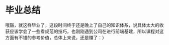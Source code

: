 # 毕业总结

哦豁，就这样毕业了，这段时间终于还是晚上了自己的知识体系，说具体太大的收获应该学会了一些看规范的技巧，也刚刚遇到公司在进行前端基建，所以课程对这方面有不错的参考价值，总体上来说，还是赚了：）